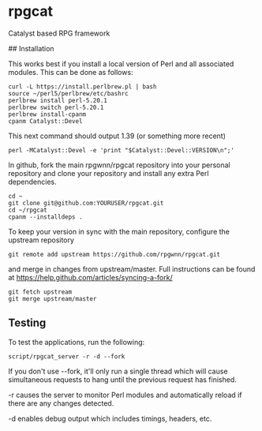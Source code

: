 # rpgcat
Catalyst based RPG framework

## Installation

This works best if you install a local version of Perl and all
associated modules. This can be done as follows:

    curl -L https://install.perlbrew.pl | bash
    source ~/perl5/perlbrew/etc/bashrc
    perlbrew install perl-5.20.1
    perlbrew switch perl-5.20.1
    perlbrew install-cpanm
    cpanm Catalyst::Devel

This next command should output 1.39 (or something more recent)

    perl -MCatalyst::Devel -e 'print "$Catalyst::Devel::VERSION\n";'

In github, fork the main rpgwnn/rpgcat repository into your personal
repository and clone your repository and install any extra Perl dependencies.

    cd ~
    git clone git@github.com:YOURUSER/rpgcat.git
    cd ~/rpgcat
    cpanm --installdeps .

To keep your version in sync with the main repository, configure the
upstream repository

    git remote add upstream https://github.com/rpgwnn/rpgcat.git

and merge in changes from upstream/master. Full instructions can be
found at https://help.github.com/articles/syncing-a-fork/

    git fetch upstream
    git merge upstream/master

## Testing

To test the applications, run the following:

    script/rpgcat_server -r -d --fork

If you don't use --fork, it'll only run a single thread which will cause
simultaneous requests to hang until the previous request has finished.

-r causes the server to monitor Perl modules and automatically reload if
there are any changes detected.

-d enables debug output which includes timings, headers, etc.

